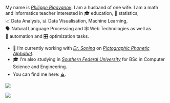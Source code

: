 My name is <a href="https://phil.rigovanov.ru" title="My Visit Card" target="_blank"><cite>Philippe&nbsp;Rigovanov</cite></a>. I am a husband of one wife.
I am a math and informatics teacher interested in 🎓&nbsp;education, 🎲&nbsp;statistics, 📈&nbsp;Data&nbsp;Analysis,
📊&nbsp;Data&nbsp;Visualisation, Machine&nbsp;Learning, 🗣&nbsp;Natural&nbsp;Language&nbsp;Processing and 🕸&nbsp;Web&nbsp;Technologies
as well as 🤖&nbsp;automation and 🎛&nbsp;optimization tasks.

- 📐 I’m currently working with <a href="https://www.utsc.utoronto.ca/dls/snejina-sonina" title="Snejina Sonina on University of Toronto Scarborough site" target="_blank"><cite>Dr. Sonina</cite></a>
on <a href="https://ppa4ipa.com" title="PPA" target="_blank"><cite>Pictographic Phonetic Alphabet</cite></a>.
- 🎓 I'm also studying in <a href="https://sfedu.ru" title="PPA" target="_blank"><cite>Southern Federal University<cite></a>
for BSc in Computer Science and Engineering.
- You can find me here: <a href="https://novchurch.ru" title="My Local Church" target="_blank">⛪</a>.

<a href="https://braingames.ru" title="Игры разума | a1ip" target="_blank"><img src="https://braingames.ru/button90x62.php?uid=24579" border="0"></a>

<a href="https://www.codewars.com/users/a1ip" title="Codewars | a1ip" target="_blank"><img src="https://www.codewars.com/users/a1ip/badges/micro" border="0"></a>

<!--
**a1ip/a1ip** is a ✨ _special_ ✨ repository because its `README.md` (this file) appears on your GitHub profile.

Here are some ideas to get you started:

- 🔭 I’m currently working on ...
- 🌱 I’m currently learning ...
- 👯 I’m looking to collaborate on ...
- 🤔 I’m looking for help with ...
- 💬 Ask me about ...
- 📫 How to reach me: ...
- 😄 Pronouns: ...
- ⚡ Fun fact: ...
-->
